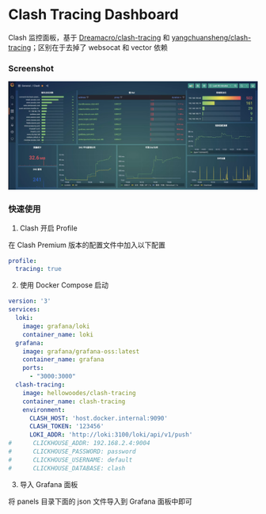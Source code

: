 # Clash Tracing Dashboard

Clash 监控面板，基于 [Dreamacro/clash-tracing](https://github.com/Dreamacro/clash-tracing)
和 [yangchuansheng/clash-tracing](https://github.com/yangchuansheng/clash-tracing)；区别在于去掉了 websocat 和 vector 依赖

### Screenshot

![screenshot](./screenshot/screenshot.webp)

### 快速使用

1. Clash 开启 Profile

在 Clash Premium 版本的配置文件中加入以下配置

```yaml
profile:
  tracing: true
```

2. 使用 Docker Compose 启动

```yaml
version: '3'
services:
  loki:
    image: grafana/loki
    container_name: loki
  grafana:
    image: grafana/grafana-oss:latest
    container_name: grafana
    ports:
      - "3000:3000"
  clash-tracing:
    image: hellowoodes/clash-tracing
    container_name: clash-tracing
    environment:
      CLASH_HOST: 'host.docker.internal:9090'
      CLASH_TOKEN: '123456'
      LOKI_ADDR: 'http://loki:3100/loki/api/v1/push'
#      CLICKHOUSE_ADDR: 192.168.2.4:9004
#      CLICKHOUSE_PASSWORD: password
#      CLICKHOUSE_USERNAME: default
#      CLICKHOUSE_DATABASE: clash
```

3. 导入 Grafana 面板

将 panels 目录下面的 json 文件导入到 Grafana 面板中即可